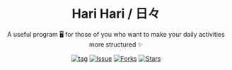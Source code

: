 <div align="center">
  <h1>Hari Hari / 日々</h1>
  <p>A useful program 🖥️ for those of you who want to make your daily activities more structured ✨</p>

  [![tag](https://img.shields.io/github/tag/ariear/harihari.svg)](https://github.com/ariear/harihari) [![Issue](https://img.shields.io/github/issues/ariear/harihari.svg)](https://img.shields.io/github/issues/ariear/harihari) [![Forks](https://img.shields.io/github/forks/ariear/harihari.svg)](https://img.shields.io/github/forks/ariear/harihari) [![Stars](https://img.shields.io/github/stars/ariear/harihari.svg)](https://img.shields.io/github/stars/ariear/harihari)
  
</div>
